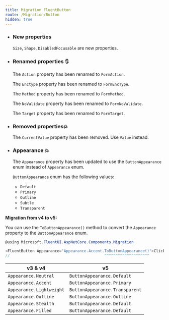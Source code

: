 ```yaml
---
title: Migration FluentButton
route: /Migration/Button
hidden: true
---
```


- ### New properties
  `Size`,  `Shape`, `DisabledFocusable` are new properties.

- ### Renamed properties 🔃
  The `Action` property has been renamed to `FormAction`.
  
  The `Enctype` property has been renamed to `FormEncType`.
  
  The `Method` property has been renamed to `FormMethod`.
  
  The `NoValidate` property has been renamed to `FormNoValidate`.
  
  The `Target` property has been renamed to `FormTarget`.

- ### Removed properties💥
  The `CurrentValue` property has been removed. Use `Value` instead.

- ### Appearance 💥
  The `Appearance` property has been updated to use the `ButtonAppearance` enum
    instead of `Appearance` enum.

    `ButtonAppearance` enum has the following values:
    - `Default`
    - `Primary`
    - `Outline`
    - `Subtle`
    - `Transparent`

**Migration from v4 to v5:**

You can use the `ToButtonAppearance()` method to convert the `Appearance` property to the `ButtonAppearance` enum.
```csharp	
@using Microsoft.FluentUI.AspNetCore.Components.Migration

<FluentButton Appearance="Appearance.Accent.ToButtonAppearance()">Click</FluentButton>
//                                          ^^^^^^^^^^^^^^^^^^^^
```


|v3 & v4|v5|
|-----|-----|
|`Appearance.Neutral`    |`ButtonAppearance.Default`|
|`Appearance.Accent`     |`ButtonAppearance.Primary`|
|`Appearance.Lightweight`|`ButtonAppearance.Transparent`|
|`Appearance.Outline`    |`ButtonAppearance.Outline`|
|`Appearance.Stealth`    |`ButtonAppearance.Default`|
|`Appearance.Filled`     |`ButtonAppearance.Default`|
